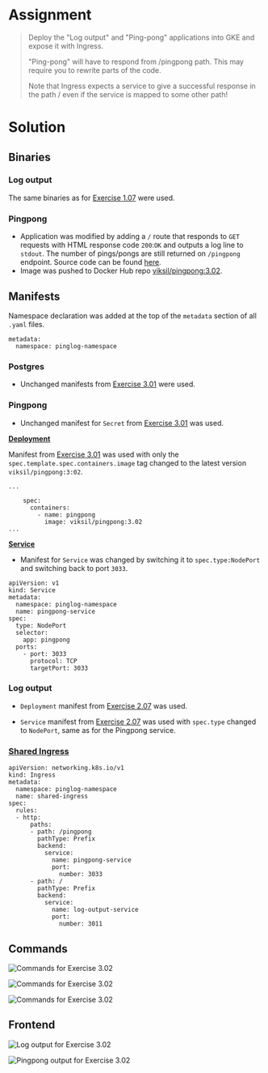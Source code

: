 # Assignment

> Deploy the "Log output" and "Ping-pong" applications into GKE and expose it with Ingress.
> 
> "Ping-pong" will have to respond from /pingpong path. This may require you to rewrite parts of the code.
> 
> Note that Ingress expects a service to give a successful response in the path / even if the service is mapped to some other path!
> 


# Solution

## Binaries

### Log output

The same binaries as for [Exercise 1.07](https://github.com/VikSil/DevOps_with_Kubernetes/tree/trunk/Part1/Exercise_1.07) were used.


### Pingpong

- Application was modified by adding a `/` route that responds to `GET` requests with HTML response code `200`:`OK` and outputs a log line to `stdout`. The number of pings/pongs are still returned on `/pingpong` endpoint. Source code can be found [here](https://github.com/VikSil/DevOps_with_Kubernetes/tree/trunk/Part3/Exercise_3.02/app/pingpong).
- Image was pushed to Docker Hub repo [viksil/pingpong:3.02](https://hub.docker.com/r/viksil/pingpong/tags?name=3.02).


## Manifests

Namespace declaration was added at the top of the `metadata` section of all `.yaml` files.

```
metadata:
  namespace: pinglog-namespace
```

### Postgres

- Unchanged manifests from [Exercise 3.01](https://github.com/VikSil/DevOps_with_Kubernetes/tree/trunk/Part3/Exercise_3.01) were used.


### Pingpong

- Unchanged manifest for `Secret` from [Exercise 3.01](https://github.com/VikSil/DevOps_with_Kubernetes/tree/trunk/Part3/Exercise_3.01) was used.

**[Deployment](https://github.com/VikSil/DevOps_with_Kubernetes/tree/trunk/Part3/Exercise_3.02/manifests/pingpong_pod/manifest.yaml)**

Manifest from [Exercise 3.01](https://github.com/VikSil/DevOps_with_Kubernetes/tree/trunk/Part3/Exercise_3.01) was used with only the `spec.template.spec.containers.image` tag changed to the latest version `viksil/pingpong:3:02`.

```
...

    spec:
      containers:
        - name: pingpong
          image: viksil/pingpong:3.02
...

```

**[Service](https://github.com/VikSil/DevOps_with_Kubernetes/tree/trunk/Part3/Exercise_3.02/manifests/pingpong_pod/service.yaml)**

- Manifest for `Service` was changed by switching it to `spec.type:NodePort` and switching back to port `3033`.

```
apiVersion: v1
kind: Service
metadata:
  namespace: pinglog-namespace
  name: pingpong-service
spec:
  type: NodePort
  selector:
    app: pingpong
  ports:
    - port: 3033
      protocol: TCP
      targetPort: 3033
```

### Log output

- `Deployment` manifest from [Exercise 2.07](https://github.com/VikSil/DevOps_with_Kubernetes/tree/trunk/Part2/Exercise_2.07) was used.

- `Service` manifest from [Exercise 2.07](https://github.com/VikSil/DevOps_with_Kubernetes/tree/trunk/Part2/Exercise_2.07) was used with `spec.type` changed to `NodePort`, same as for the Pingpong service.

### [Shared Ingress](https://github.com/VikSil/DevOps_with_Kubernetes/tree/trunk/Part3/Exercise_3.02/manifests/shared_ingress.yaml)

```
apiVersion: networking.k8s.io/v1
kind: Ingress
metadata:
  namespace: pinglog-namespace
  name: shared-ingress
spec:
  rules:
  - http:
      paths:
      - path: /pingpong
        pathType: Prefix
        backend:
          service:
            name: pingpong-service
            port:
              number: 3033
      - path: /
        pathType: Prefix
        backend:
          service:
            name: log-output-service
            port:
              number: 3011
```

## Commands

![Commands for Exercise 3.02](https://raw.githubusercontent.com/VikSil/DevOps_with_Kubernetes/refs/heads/trunk/Part3/Exercise_3.02/Exercise_3.02_commands.png)

![Commands for Exercise 3.02](https://raw.githubusercontent.com/VikSil/DevOps_with_Kubernetes/refs/heads/trunk/Part3/Exercise_3.02/Exercise_3.02_commands2.png)

![Commands for Exercise 3.02](https://raw.githubusercontent.com/VikSil/DevOps_with_Kubernetes/refs/heads/trunk/Part3/Exercise_3.02/Exercise_3.02_commands3.png)

## Frontend

![Log output for Exercise 3.02](https://raw.githubusercontent.com/VikSil/DevOps_with_Kubernetes/refs/heads/trunk/Part3/Exercise_3.02/Exercise_3.02_frontend.png)

![Pingpong output for Exercise 3.02](https://raw.githubusercontent.com/VikSil/DevOps_with_Kubernetes/refs/heads/trunk/Part3/Exercise_3.02/Exercise_3.02_frontend1.png)